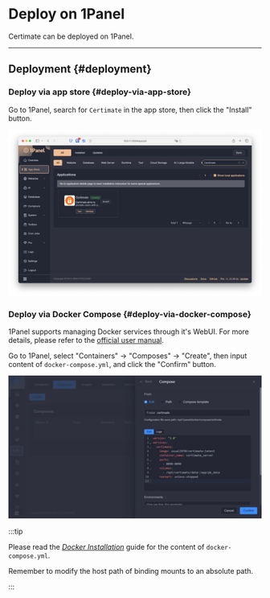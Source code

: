 ﻿# Deploy on 1Panel

Certimate can be deployed on 1Panel.

---

## Deployment {#deployment}

### Deploy via app store {#deploy-via-app-store}

Go to 1Panel, search for `Certimate` in the app store, then click the "Install" button.

![Screenshot](https://github.com/certimate-go/docs/blob/main/static/gh/installation_1panel_appstore.en.png?raw=true)

### Deploy via Docker Compose {#deploy-via-docker-compose}

1Panel supports managing Docker services through it's WebUI. For more details, please refer to the [official user manual](https://docs.1panel.pro/user_manual/containers/introduction/).

Go to 1Panel, select "Containers" -> "Composes" -> "Create", then input content of `docker-compose.yml`, and click the "Confirm" button.

![Screenshot](https://github.com/certimate-go/docs/blob/main/static/gh/installation_1panel.en.png?raw=true)

:::tip

Please read the _[Docker Installation](/docs/getting-started/installation/docker)_ guide for the content of `docker-compose.yml`.

Remember to modify the host path of binding mounts to an absolute path.

:::
